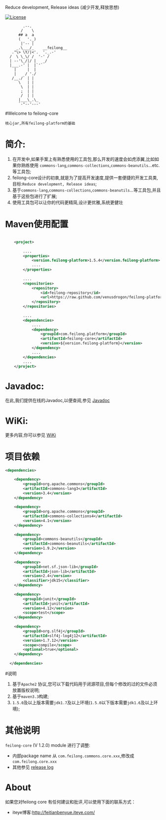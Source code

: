 Reduce development, Release ideas (减少开发,释放思想)

[![License](http://img.shields.io/:license-apache-blue.svg)](http://www.apache.org/licenses/LICENSE-2.0.html)

            .--.
           /    \
          ## a  a
          (   '._)
           |'-- |
         _.\___/_    __feilong__
       ."\> \Y/|<'.  '._.-'
      /  \ \_\/ /  '-' /
      | --'\_/|/ |   _/
      |___.-' |  |`'`
        |     |  |
        |    / './
       /__./` | |
          \   | |
           \  | |
           ;  | |
           /  | |
          |___\_.\_
          `-"--'---'

#Welcome to feilong-core

`核心jar,所有feilong-platform的基础`

# 简介:

1. 在开发中,如果手案上有熟悉使用的工具包,那么开发的速度会如虎添翼,比如如果你熟练使用 `commons-lang`,`commons-collections`,`commons-beanutils`...etc.等工具包;
1. feilong-core设计的初衷,就是为了提高开发速度,提供一套便捷的开发工具类,目标:`Reduce development, Release ideas`;
1. 基于`commons-lang`,`commons-collections`,`commons-beanutils`...等工具包,并且基于这些包进行了扩展;
1. 使用工具包可以让你的代码更精简,设计更优雅,系统更健壮

# Maven使用配置

```XML

	<project>
	
		....
		<properties>
			<version.feilong-platform>1.5.4</version.feilong-platform>
			....
		</properties>
		
		....
		<repositories>
			<repository>
				<id>feilong-repository</id>
				<url>https://raw.github.com/venusdrogon/feilong-platform/repository</url>
			</repository>
		</repositories>
		
		....
		<dependencies>
			....
			<dependency>
				<groupId>com.feilong.platform</groupId>
				<artifactId>feilong-core</artifactId>
				<version>${version.feilong-platform}</version>
			</dependency>
			....
		</dependencies>
		....
	</project>
```

# Javadoc:
在此,我们提供在线的Javadoc,以便查阅,参见 [Javadoc](http://venusdrogon.github.io/feilong-platform/javadocs/1.5.4/feilong-core/) 

# WiKi:
更多内容,你可以参见 [WiKi](wiki) 


# 项目依赖

```XML
<dependencies>

    <dependency>
		<groupId>org.apache.commons</groupId>
		<artifactId>commons-lang3</artifactId>
		<version>3.4</version>
    </dependency>
    
    <dependency>
		<groupId>org.apache.commons</groupId>
		<artifactId>commons-collections4</artifactId>
		<version>4.1</version>
    </dependency>
    
    <dependency>
		<groupId>commons-beanutils</groupId>
		<artifactId>commons-beanutils</artifactId>
		<version>1.9.2</version>
    </dependency>
    
    <dependency>
		<groupId>net.sf.json-lib</groupId>
		<artifactId>json-lib</artifactId>
		<version>2.4</version>
		<classifier>jdk15</classifier>
    </dependency>
    
    <dependency>
		<groupId>junit</groupId>
		<artifactId>junit</artifactId>
		<version>4.12</version>
		<scope>test</scope>
    </dependency>
    
    <dependency>
		<groupId>org.slf4j</groupId>
		<artifactId>slf4j-log4j12</artifactId>
		<version>1.7.12</version>
		<scope>compile</scope>
		<optional>true</optional>
	</dependency>
    
  </dependencies>
```


#说明

1. 基于`Apache2` 协议,您可以下载代码用于闭源项目,但每个修改的过的文件必须放置版权说明;
1. 基于`maven3.3`构建;
1. `1.5.0`及以上版本需要`jdk1.7`及以上环境(`1.5.0`以下版本需要`jdk1.6`及以上环境);


# 其他说明
`feilong-core` (V 1.2.0) module 进行了调整:
* 内部package name 从 `com.feilong.commons.core.xxx`,修改成 `com.feilong.core.xxx`
* 其他参见 [release log](https://github.com/venusdrogon/feilong-core/releases)


# About

如果您对feilong core 有任何建议和批评,可以使用下面的联系方式：

* iteye博客:http://feitianbenyue.iteye.com/